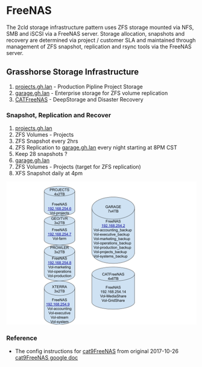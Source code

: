 # FreeNAS

The 2cld storage infrastructure pattern uses ZFS storage mounted via NFS, SMB and iSCSI via a FreeNAS server.  Storage allocation, snapshots and recovery are determined via project / customer SLA and maintained through management of ZFS snapshot, replication and rsync tools via the FreeNAS server.

## Grasshorse Storage Infrastructure

1. [projects.gh.lan](https://192.168.254.6) - Production Pipline Project Storage
2. [garage.gh.lan](https://192.168.254.7) - Enterprise storage for ZFS volume replication
3. [CATFreeNAS](https://192.168.254.14) - DeepStorage and Disaster Recovery

### Snapshot, Replication and Recover

1. [projects.gh.lan](https://192.168.254.6)
  1. ZFS Volumes
    - Projects
  2. ZFS Snapshot every 2hrs
  3. ZFS Replication to [garage.gh.lan](https://192.168.254.7) every night starting at 8PM CST
  4. Keep 28 snapshots ?
2. [garage.gh.lan](https://192.168.254.7)
  1. ZFS Volumes
    - Projects (target for ZFS replication)
  2. XFS Snapshot daily at 4pm 

![A-gh-StorageOverview](./A-gh-StorageOverview.svg)

### Reference
- The config instructions for [cat9FreeNAS](./cat9FreeNAS.md) from original 2017-10-26 [cat9FreeNAS google doc](https://docs.google.com/document/d/1kE2nafGL4KOyLlbPjma4ittpz_pkTlQPhcBlV2qrHMU/edit)
